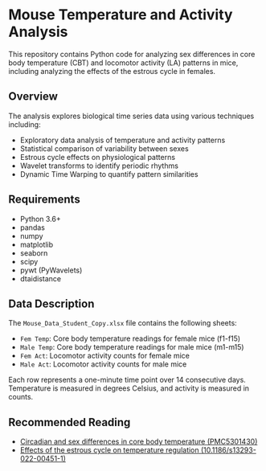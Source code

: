 # Mouse Temperature and Activity Analysis

This repository contains Python code for analyzing sex differences in core body temperature (CBT) and locomotor activity (LA) patterns in mice, including analyzing the effects of the estrous cycle in females.

## Overview

The analysis explores biological time series data using various techniques including:
- Exploratory data analysis of temperature and activity patterns
- Statistical comparison of variability between sexes
- Estrous cycle effects on physiological patterns
- Wavelet transforms to identify periodic rhythms
- Dynamic Time Warping to quantify pattern similarities

## Requirements

- Python 3.6+
- pandas
- numpy
- matplotlib
- seaborn
- scipy
- pywt (PyWavelets)
- dtaidistance

## Data Description

The `Mouse_Data_Student_Copy.xlsx` file contains the following sheets:
- `Fem Temp`: Core body temperature readings for female mice (f1-f15)
- `Male Temp`: Core body temperature readings for male mice (m1-m15)
- `Fem Act`: Locomotor activity counts for female mice
- `Male Act`: Locomotor activity counts for male mice

Each row represents a one-minute time point over 14 consecutive days.
Temperature is measured in degrees Celsius, and activity is measured in counts.

## Recommended Reading

- [Circadian and sex differences in core body temperature (PMC5301430)](https://pmc.ncbi.nlm.nih.gov/articles/PMC5301430/)
- [Effects of the estrous cycle on temperature regulation (10.1186/s13293-022-00451-1)](https://bsd.biomedcentral.com/articles/10.1186/s13293-022-00451-1)
